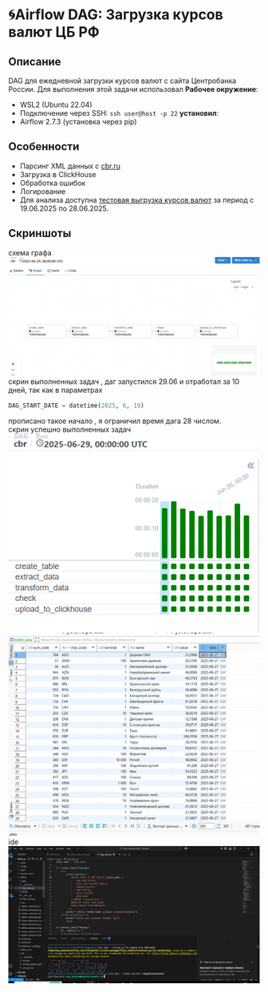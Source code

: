 # 🌀Airflow DAG: Загрузка курсов валют ЦБ РФ

## Описание
DAG для ежедневной загрузки курсов валют с сайта Центробанка России.
Для выполнения этой задачи использовал 
 **Рабочее окружение**:
   - WSL2 (Ubuntu 22.04)
   - Подключение через SSH: `ssh user@host -p 22`
**установил**:
   - Airflow 2.7.3 (установка через pip)


## Особенности
- Парсинг XML данных с [cbr.ru](http://www.cbr.ru)
- Загрузка в ClickHouse
- Обработка ошибок
- Логирование
- Для анализа доступна [тестовая выгрузка курсов валют](docs/выгрузка%20из%20бд.csv) за период с 19.06.2025 по 28.06.2025.

## Скриншоты
схема графа
![Граф DAG](docs/dag_graph.png)
скрин выполненных задач , даг запустился 29.06 и отработал за 10 дней, так как в параметрах 
```python
DAG_START_DATE = datetime(2025, 6, 19)
```
 прописано такое начало , я ограничил время дага 28 числом.
<br>
скрин успешно выполненных задач<br>
![Успешное выполнение](docs/task.png)
![bd](docs/bd.png)
<br>ide
![ide](docs/vscode.png)


